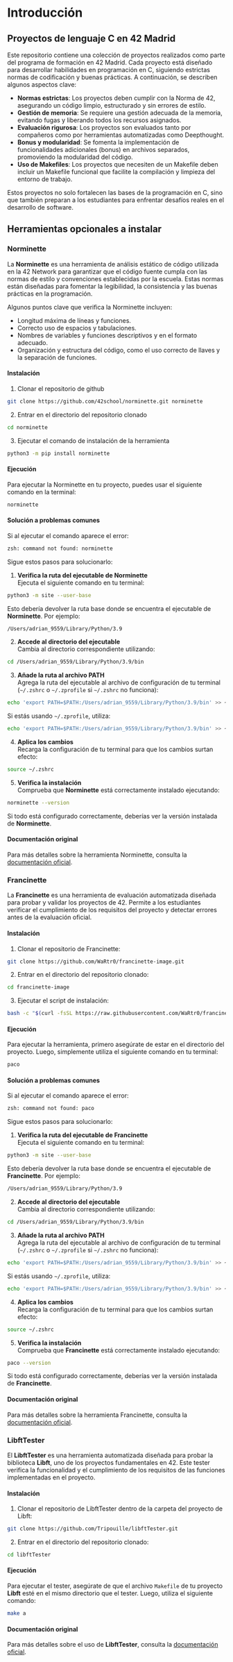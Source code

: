 # Introducción

## Proyectos de lenguaje C en 42 Madrid

Este repositorio contiene una colección de proyectos realizados como parte del programa de formación en 42 Madrid. Cada proyecto está diseñado para desarrollar habilidades en programación en C, siguiendo estrictas normas de codificación y buenas prácticas. A continuación, se describen algunos aspectos clave:

- **Normas estrictas**: Los proyectos deben cumplir con la Norma de 42, asegurando un código limpio, estructurado y sin errores de estilo.
- **Gestión de memoria**: Se requiere una gestión adecuada de la memoria, evitando fugas y liberando todos los recursos asignados.
- **Evaluación rigurosa**: Los proyectos son evaluados tanto por compañeros como por herramientas automatizadas como Deepthought.
- **Bonus y modularidad**: Se fomenta la implementación de funcionalidades adicionales (bonus) en archivos separados, promoviendo la modularidad del código.
- **Uso de Makefiles**: Los proyectos que necesiten de un Makefile deben incluir un Makefile funcional que facilite la compilación y limpieza del entorno de trabajo.

Estos proyectos no solo fortalecen las bases de la programación en C, sino que también preparan a los estudiantes para enfrentar desafíos reales en el desarrollo de software.

## Herramientas opcionales a instalar 

### Norminette

La **Norminette** es una herramienta de análisis estático de código utilizada en la 42 Network para garantizar que el código fuente cumpla con las normas de estilo y convenciones establecidas por la escuela. Estas normas están diseñadas para fomentar la legibilidad, la consistencia y las buenas prácticas en la programación.

Algunos puntos clave que verifica la Norminette incluyen:
- Longitud máxima de líneas y funciones.
- Correcto uso de espacios y tabulaciones.
- Nombres de variables y funciones descriptivos y en el formato adecuado.
- Organización y estructura del código, como el uso correcto de llaves y la separación de funciones.

#### Instalación

1. Clonar el repositorio de github
```bash
git clone https://github.com/42school/norminette.git norminette
```

2. Entrar en el directorio del repositorio clonado
```bash
cd norminette
```

3. Ejecutar el comando de instalación de la herramienta
```bash
python3 -m pip install norminette
```

#### Ejecución

Para ejecutar la Norminette en tu proyecto, puedes usar el siguiente comando en la terminal:

```bash
norminette
```

#### Solución a problemas comunes

Si al ejecutar el comando aparece el error:
```bash
zsh: command not found: norminette
```

Sigue estos pasos para solucionarlo:

1. **Verifica la ruta del ejecutable de Norminette**  
Ejecuta el siguiente comando en tu terminal:
```bash
python3 -m site --user-base
```
Esto debería devolver la ruta base donde se encuentra el ejecutable de **Norminette**. Por ejemplo:
```bash
/Users/adrian_9559/Library/Python/3.9
```

2. **Accede al directorio del ejecutable**  
Cambia al directorio correspondiente utilizando:
```bash
cd /Users/adrian_9559/Library/Python/3.9/bin
```

3. **Añade la ruta al archivo PATH**  
Agrega la ruta del ejecutable al archivo de configuración de tu terminal (`~/.zshrc` o `~/.zprofile` si `~/.zshrc` no funciona):
```bash
echo 'export PATH=$PATH:/Users/adrian_9559/Library/Python/3.9/bin' >> ~/.zshrc
```
Si estás usando `~/.zprofile`, utiliza:
```bash
echo 'export PATH=$PATH:/Users/adrian_9559/Library/Python/3.9/bin' >> ~/.zprofile
```

4. **Aplica los cambios**  
Recarga la configuración de tu terminal para que los cambios surtan efecto:
```bash
source ~/.zshrc
```

5. **Verifica la instalación**  
Comprueba que **Norminette** está correctamente instalado ejecutando:
```bash
norminette --version
```

Si todo está configurado correctamente, deberías ver la versión instalada de **Norminette**.

#### Documentación original

Para más detalles sobre la herramienta Norminette, consulta la [documentación oficial](https://github.com/42school/norminette/tree/master#readme).

### Francinette

La **Francinette** es una herramienta de evaluación automatizada diseñada para probar y validar los proyectos de 42. Permite a los estudiantes verificar el cumplimiento de los requisitos del proyecto y detectar errores antes de la evaluación oficial.

#### Instalación

1. Clonar el repositorio de Francinette:
```bash
git clone https://github.com/WaRtr0/francinette-image.git
```

2. Entrar en el directorio del repositorio clonado:
```bash
cd francinette-image
```

3. Ejecutar el script de instalación:
```bash
bash -c "$(curl -fsSL https://raw.githubusercontent.com/WaRtr0/francinette-image/master/install.sh)"
```

#### Ejecución

Para ejecutar la herramienta, primero asegúrate de estar en el directorio del proyecto. Luego, simplemente utiliza el siguiente comando en tu terminal:

```bash
paco
```
#### Solución a problemas comunes

Si al ejecutar el comando aparece el error:
```bash
zsh: command not found: paco
```

Sigue estos pasos para solucionarlo:

1. **Verifica la ruta del ejecutable de Francinette**  
Ejecuta el siguiente comando en tu terminal:
```bash
python3 -m site --user-base
```
Esto debería devolver la ruta base donde se encuentra el ejecutable de **Francinette**. Por ejemplo:
```bash
/Users/adrian_9559/Library/Python/3.9
```

2. **Accede al directorio del ejecutable**  
Cambia al directorio correspondiente utilizando:
```bash
cd /Users/adrian_9559/Library/Python/3.9/bin
```

3. **Añade la ruta al archivo PATH**  
Agrega la ruta del ejecutable al archivo de configuración de tu terminal (`~/.zshrc` o `~/.zprofile` si `~/.zshrc` no funciona):
```bash
echo 'export PATH=$PATH:/Users/adrian_9559/Library/Python/3.9/bin' >> ~/.zshrc
```
Si estás usando `~/.zprofile`, utiliza:
```bash
echo 'export PATH=$PATH:/Users/adrian_9559/Library/Python/3.9/bin' >> ~/.zprofile
```

4. **Aplica los cambios**  
Recarga la configuración de tu terminal para que los cambios surtan efecto:
```bash
source ~/.zshrc
```

5. **Verifica la instalación**  
Comprueba que **Francinette** está correctamente instalado ejecutando:
```bash
paco --version
```

Si todo está configurado correctamente, deberías ver la versión instalada de **Francinette**.

#### Documentación original

Para más detalles sobre la herramienta Francinette, consulta la [documentación oficial](https://github.com/xicodomingues/francinette/tree/master#readme).

### LibftTester

El **LibftTester** es una herramienta automatizada diseñada para probar la biblioteca **Libft**, uno de los proyectos fundamentales en 42. Este tester verifica la funcionalidad y el cumplimiento de los requisitos de las funciones implementadas en el proyecto.

#### Instalación

1. Clonar el repositorio de LibftTester dentro de la carpeta del proyecto de Libft:
```bash
git clone https://github.com/Tripouille/libftTester.git
```

2. Entrar en el directorio del repositorio clonado:
```bash
cd libftTester
```

#### Ejecución

Para ejecutar el tester, asegúrate de que el archivo `Makefile` de tu proyecto **Libft** esté en el mismo directorio que el tester. Luego, utiliza el siguiente comando:

```bash
make a
```

#### Documentación original

Para más detalles sobre el uso de **LibftTester**, consulta la [documentación oficial](https://github.com/Tripouille/libftTester#readme).